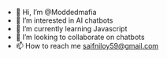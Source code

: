 - 👋 Hi, I’m @Moddedmafia
- 👀 I’m interested in AI chatbots
- 🌱 I’m currently learning Javascript
- 💞️ I’m looking to collaborate on chatbots
- 📫 How to reach me saifniloy59@gmail.com

<!---
Moddedmafia/Moddedmafia is a ✨ special ✨ repository because its `README.md` (this file) appears on your GitHub profile.
You can click the Preview link to take a look at your changes.
--->
